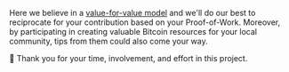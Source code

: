 
Here we believe in a [value-for-value model](https://dergigi.com/2021/12/30/the-freedom-of-value/) and we'll do our best to reciprocate for your contribution based on your Proof-of-Work. 
Moreover, by participating in creating valuable Bitcoin resources for your local community, tips from them could also come your way.

🙏 Thank you for your time, involvement, and effort in this project. 